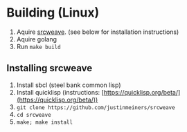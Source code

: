 # Building (Linux)

1. Aquire [srcweave](https://github.com/justinmeiners/srcweave). (see below for installation instructions)
2. Aquire golang
3. Run `make build`



## Installing srcweave

1. Install sbcl (steel bank common lisp)
2. Install quicklisp (instructions: [https://quicklisp.org/beta/](https://quicklisp.org/beta/))
3. `git clone https://github.com/justinmeiners/srcweave`
4. `cd srcweave`
5. `make; make install`